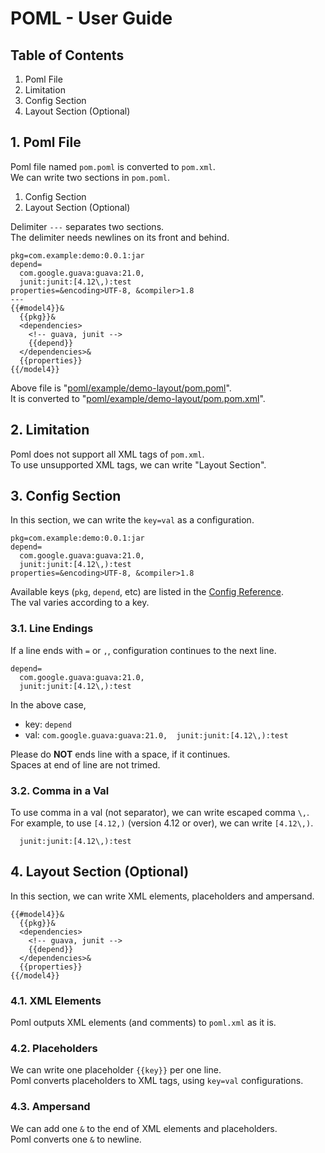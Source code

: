 # POML - User Guide
## Table of Contents
1. Poml File
2. Limitation
3. Config Section
4. Layout Section (Optional)


## 1. Poml File
Poml file named `pom.poml` is converted to `pom.xml`.  
We can write two sections in `pom.poml`.

1. Config Section
2. Layout Section (Optional)

Delimiter `---` separates two sections.  
The delimiter needs newlines on its front and behind.

```
pkg=com.example:demo:0.0.1:jar
depend=
  com.google.guava:guava:21.0,
  junit:junit:[4.12\,):test
properties=&encoding>UTF-8, &compiler>1.8
---
{{#model4}}&
  {{pkg}}&
  <dependencies>
    <!-- guava, junit -->
    {{depend}}
  </dependencies>&
  {{properties}}
{{/model4}}
```

Above file is "[poml/example/demo-layout/pom.poml](../example/demo-layout/pom.poml)".  
It is converted to "[poml/example/demo-layout/pom.pom.xml](../example/demo-layout/pom.xml)".


## 2. Limitation
Poml does not support all XML tags of `pom.xml`.  
To use unsupported XML tags, we can write "Layout Section".


## 3. Config Section
In this section, we can write the `key=val` as a configuration.

```
pkg=com.example:demo:0.0.1:jar
depend=
  com.google.guava:guava:21.0,
  junit:junit:[4.12\,):test
properties=&encoding>UTF-8, &compiler>1.8
```

Available keys (`pkg`, `depend`, etc) are listed in the [Config Reference](../doc/reference.md).  
The val varies according to a key.


### 3.1. Line Endings
If a line ends with `=` or `,`, configuration continues to the next line.  

```
depend=
  com.google.guava:guava:21.0,
  junit:junit:[4.12\,):test
```

In the above case,

- key: `depend`
- val: `com.google.guava:guava:21.0,  junit:junit:[4.12\,):test`

Please do **NOT** ends line with a space,  if it continues.  
Spaces at end of line are not trimed.


### 3.2. Comma in a Val
To use comma in a val (not separator), we can write escaped comma `\,`.  
For example, to use `[4.12,)` (version 4.12 or over), we can write `[4.12\,)`.

```
  junit:junit:[4.12\,):test
```


## 4. Layout Section (Optional)
In this section, we can write XML elements, placeholders and ampersand.

```
{{#model4}}&
  {{pkg}}&
  <dependencies>
    <!-- guava, junit -->
    {{depend}}
  </dependencies>&
  {{properties}}
{{/model4}}
```

### 4.1. XML Elements
Poml outputs XML elements (and comments) to `poml.xml` as it is.

### 4.2. Placeholders
We can write one placeholder `{{key}}` per one line.  
Poml converts placeholders to XML tags, using `key=val` configurations.

### 4.3. Ampersand
We can add one `&` to the end of XML elements and placeholders.  
Poml converts one `&` to newline.
